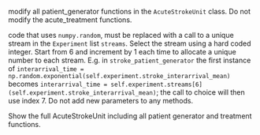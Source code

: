 modify all patient_generator functions in the `AcuteStrokeUnit` class. Do not modify the acute_treatment functions.

code that uses `numpy.random`, must be replaced with a call to a unique stream in the `Experiment` list `streams`. Select the stream using a hard coded integer. Start from 6 and increment by 1 each time to allocate a unique number to each stream.  E.g. in `stroke_patient_generator` the first instance of `interarrival_time = np.random.exponential(self.experiment.stroke_interarrival_mean)` becomes `interarrival_time = self.experiment.streams[6](self.experiment.stroke_interarrival_mean)`; the call to choice will then use index 7.  Do not add new parameters to any methods.

Show the full AcuteStrokeUnit including all patient generator and treatment functions.  

